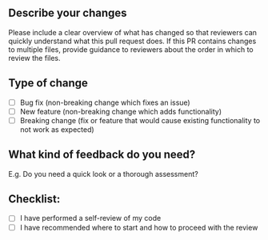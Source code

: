 ## Describe your changes

Please include a clear overview of what has changed so that reviewers can quickly understand what this pull request does. If this PR contains changes to multiple files, provide guidance to reviewers about the order in which to review the files.

## Type of change

- [ ] Bug fix (non-breaking change which fixes an issue)
- [ ] New feature (non-breaking change which adds functionality)
- [ ] Breaking change (fix or feature that would cause existing functionality to not work as expected)

## What kind of feedback do you need?

E.g. Do you need a quick look or a thorough assessment?

## Checklist:

- [ ] I have performed a self-review of my code
- [ ] I have recommended where to start and how to proceed with the review
